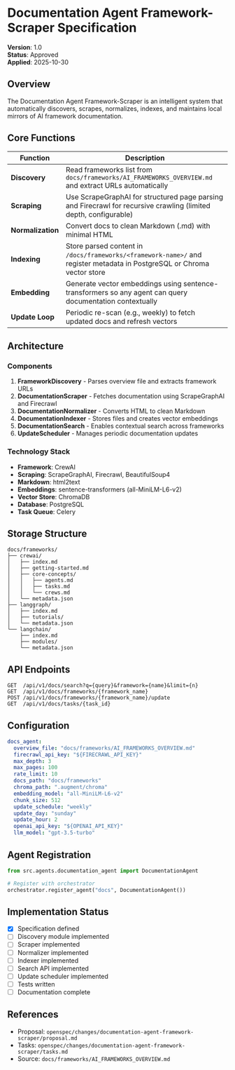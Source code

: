 # Documentation Agent Framework-Scraper Specification

**Version**: 1.0  
**Status**: Approved  
**Applied**: 2025-10-30  

## Overview

The Documentation Agent Framework-Scraper is an intelligent system that automatically discovers, scrapes, normalizes, indexes, and maintains local mirrors of AI framework documentation.

## Core Functions

| Function | Description |
|----------|-------------|
| **Discovery** | Read frameworks list from `docs/frameworks/AI_FRAMEWORKS_OVERVIEW.md` and extract URLs automatically |
| **Scraping** | Use ScrapeGraphAI for structured page parsing and Firecrawl for recursive crawling (limited depth, configurable) |
| **Normalization** | Convert docs to clean Markdown (.md) with minimal HTML |
| **Indexing** | Store parsed content in `/docs/frameworks/<framework-name>/` and register metadata in PostgreSQL or Chroma vector store |
| **Embedding** | Generate vector embeddings using sentence-transformers so any agent can query documentation contextually |
| **Update Loop** | Periodic re-scan (e.g., weekly) to fetch updated docs and refresh vectors |

## Architecture

### Components

1. **FrameworkDiscovery** - Parses overview file and extracts framework URLs
2. **DocumentationScraper** - Fetches documentation using ScrapeGraphAI and Firecrawl
3. **DocumentationNormalizer** - Converts HTML to clean Markdown
4. **DocumentationIndexer** - Stores files and creates vector embeddings
5. **DocumentationSearch** - Enables contextual search across frameworks
6. **UpdateScheduler** - Manages periodic documentation updates

### Technology Stack

- **Framework**: CrewAI
- **Scraping**: ScrapeGraphAI, Firecrawl, BeautifulSoup4
- **Markdown**: html2text
- **Embeddings**: sentence-transformers (all-MiniLM-L6-v2)
- **Vector Store**: ChromaDB
- **Database**: PostgreSQL
- **Task Queue**: Celery

## Storage Structure

```
docs/frameworks/
├── crewai/
│   ├── index.md
│   ├── getting-started.md
│   ├── core-concepts/
│   │   ├── agents.md
│   │   ├── tasks.md
│   │   └── crews.md
│   └── metadata.json
├── langgraph/
│   ├── index.md
│   ├── tutorials/
│   └── metadata.json
└── langchain/
    ├── index.md
    ├── modules/
    └── metadata.json
```

## API Endpoints

```
GET  /api/v1/docs/search?q={query}&framework={name}&limit={n}
GET  /api/v1/docs/frameworks/{framework_name}
POST /api/v1/docs/frameworks/{framework_name}/update
GET  /api/v1/docs/tasks/{task_id}
```

## Configuration

```yaml
docs_agent:
  overview_file: "docs/frameworks/AI_FRAMEWORKS_OVERVIEW.md"
  firecrawl_api_key: "${FIRECRAWL_API_KEY}"
  max_depth: 3
  max_pages: 100
  rate_limit: 10
  docs_path: "docs/frameworks"
  chroma_path: ".augment/chroma"
  embedding_model: "all-MiniLM-L6-v2"
  chunk_size: 512
  update_schedule: "weekly"
  update_day: "sunday"
  update_hour: 2
  openai_api_key: "${OPENAI_API_KEY}"
  llm_model: "gpt-3.5-turbo"
```

## Agent Registration

```python
from src.agents.documentation_agent import DocumentationAgent

# Register with orchestrator
orchestrator.register_agent("docs", DocumentationAgent())
```

## Implementation Status

- [x] Specification defined
- [ ] Discovery module implemented
- [ ] Scraper implemented
- [ ] Normalizer implemented
- [ ] Indexer implemented
- [ ] Search API implemented
- [ ] Update scheduler implemented
- [ ] Tests written
- [ ] Documentation complete

## References

- Proposal: `openspec/changes/documentation-agent-framework-scraper/proposal.md`
- Tasks: `openspec/changes/documentation-agent-framework-scraper/tasks.md`
- Source: `docs/frameworks/AI_FRAMEWORKS_OVERVIEW.md`

